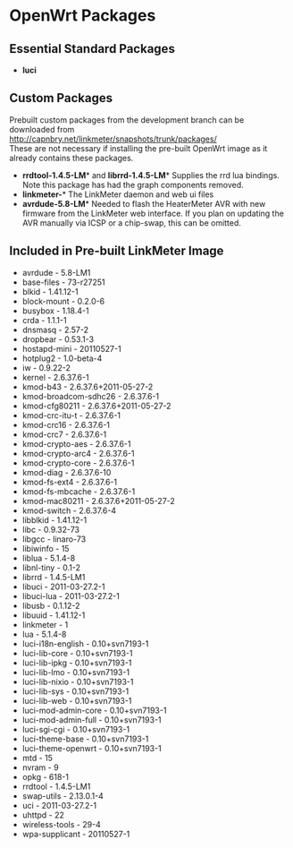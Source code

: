 # OpenWrt Packages

## Essential Standard Packages
* **luci**

## Custom Packages
Prebuilt custom packages from the development branch can be downloaded from  
<http://capnbry.net/linkmeter/snapshots/trunk/packages/>  
These are not necessary if installing the pre-built OpenWrt image as it already contains these packages.

* **rrdtool-1.4.5-LM*** and **librrd-1.4.5-LM*** Supplies the rrd lua bindings.  Note this package has had the graph components removed.
* **linkmeter-*** The LinkMeter daemon and web ui files
* **avrdude-5.8-LM*** Needed to flash the HeaterMeter AVR with new firmware from the LinkMeter web interface.  If you plan on updating the AVR manually via ICSP or a chip-swap, this can be omitted.

## Included in Pre-built LinkMeter Image
* avrdude - 5.8-LM1
* base-files - 73-r27251
* blkid - 1.41.12-1
* block-mount - 0.2.0-6
* busybox - 1.18.4-1
* crda - 1.1.1-1
* dnsmasq - 2.57-2
* dropbear - 0.53.1-3
* hostapd-mini - 20110527-1
* hotplug2 - 1.0-beta-4
* iw - 0.9.22-2
* kernel - 2.6.37.6-1
* kmod-b43 - 2.6.37.6+2011-05-27-2
* kmod-broadcom-sdhc26 - 2.6.37.6-1
* kmod-cfg80211 - 2.6.37.6+2011-05-27-2
* kmod-crc-itu-t - 2.6.37.6-1
* kmod-crc16 - 2.6.37.6-1
* kmod-crc7 - 2.6.37.6-1
* kmod-crypto-aes - 2.6.37.6-1
* kmod-crypto-arc4 - 2.6.37.6-1
* kmod-crypto-core - 2.6.37.6-1
* kmod-diag - 2.6.37.6-10
* kmod-fs-ext4 - 2.6.37.6-1
* kmod-fs-mbcache - 2.6.37.6-1
* kmod-mac80211 - 2.6.37.6+2011-05-27-2
* kmod-switch - 2.6.37.6-4
* libblkid - 1.41.12-1
* libc - 0.9.32-73
* libgcc - linaro-73
* libiwinfo - 15
* liblua - 5.1.4-8
* libnl-tiny - 0.1-2
* librrd - 1.4.5-LM1
* libuci - 2011-03-27.2-1
* libuci-lua - 2011-03-27.2-1
* libusb - 0.1.12-2
* libuuid - 1.41.12-1
* linkmeter - 1
* lua - 5.1.4-8
* luci-i18n-english - 0.10+svn7193-1
* luci-lib-core - 0.10+svn7193-1
* luci-lib-ipkg - 0.10+svn7193-1
* luci-lib-lmo - 0.10+svn7193-1
* luci-lib-nixio - 0.10+svn7193-1
* luci-lib-sys - 0.10+svn7193-1
* luci-lib-web - 0.10+svn7193-1
* luci-mod-admin-core - 0.10+svn7193-1
* luci-mod-admin-full - 0.10+svn7193-1
* luci-sgi-cgi - 0.10+svn7193-1
* luci-theme-base - 0.10+svn7193-1
* luci-theme-openwrt - 0.10+svn7193-1
* mtd - 15
* nvram - 9
* opkg - 618-1
* rrdtool - 1.4.5-LM1
* swap-utils - 2.13.0.1-4
* uci - 2011-03-27.2-1
* uhttpd - 22
* wireless-tools - 29-4
* wpa-supplicant - 20110527-1
